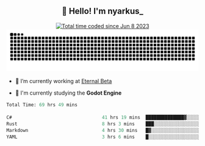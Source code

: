 <h2 align="center">👋 Hello! I'm nyarkus_</h2>
<p align="center">
  <a href="https://wakatime.com/@8f9aa332-6725-4e00-a5d9-b2317a4b74a6">
    <img src="https://wakatime.com/badge/user/8f9aa332-6725-4e00-a5d9-b2317a4b74a6.svg" alt="Total time coded since Jun 8 2023" />
  </a>
  <br>
  <img src = "https://github.com/nyarkus/nyarkus/blob/output/github-snake-dark.svg">
</p>

- 🔭 I’m currently working at [Eternal Beta](https://github.com/Kacianoki/Eternal-Beta)
<!--- 💬 Ask me about **nothing :<**-->
- 🌱 I'm currently studying the **Godot Engine**

<!--START_SECTION:waka-->

```fs
Total Time: 69 hrs 49 mins

C#                                 41 hrs 19 mins  ██████████████▓░░░░░░░░░░   58.74 %
Rust                               8 hrs 3 mins    ███░░░░░░░░░░░░░░░░░░░░░░   11.46 %
Markdown                           4 hrs 30 mins   █▓░░░░░░░░░░░░░░░░░░░░░░░   06.40 %
YAML                               3 hrs 6 mins    █░░░░░░░░░░░░░░░░░░░░░░░░   04.42 %
```

<!--END_SECTION:waka-->
